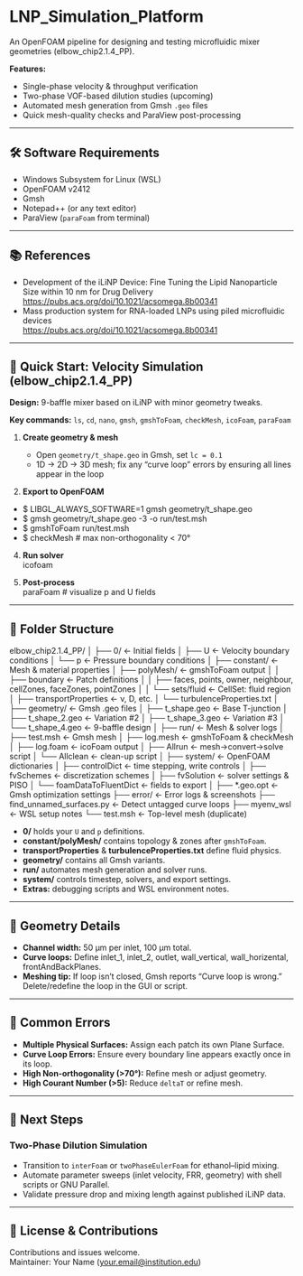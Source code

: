 # LNP_Simulation_Platform

An OpenFOAM pipeline for designing and testing microfluidic mixer geometries (elbow_chip2.1.4_PP).  

**Features:**  
- Single-phase velocity & throughput verification  
- Two-phase VOF-based dilution studies (upcoming)  
- Automated mesh generation from Gmsh `.geo` files  
- Quick mesh-quality checks and ParaView post-processing  

---

## 🛠 Software Requirements

- Windows Subsystem for Linux (WSL)  
- OpenFOAM v2412  
- Gmsh  
- Notepad++ (or any text editor)  
- ParaView (`paraFoam` from terminal)  

---

## 📚 References

- Development of the iLiNP Device: Fine Tuning the Lipid Nanoparticle Size within 10 nm for Drug Delivery  
  https://pubs.acs.org/doi/10.1021/acsomega.8b00341  
- Mass production system for RNA-loaded LNPs using piled microfluidic devices  
  https://pubs.acs.org/doi/10.1021/acsomega.8b00341  

---

## 🏁 Quick Start: Velocity Simulation (elbow_chip2.1.4_PP)

**Design:** 9-baffle mixer based on iLiNP with minor geometry tweaks.  

**Key commands:** `ls`, `cd`, `nano`, `gmsh`, `gmshToFoam`, `checkMesh`, `icoFoam`, `paraFoam`

1. **Create geometry & mesh**  
   - Open `geometry/t_shape.geo` in Gmsh, set `lc = 0.1`  
   - 1D → 2D → 3D mesh; fix any “curve loop” errors by ensuring all lines appear in the loop
     
2. **Export to OpenFOAM**
- $ LIBGL_ALWAYS_SOFTWARE=1 gmsh geometry/t_shape.geo
- $ gmsh geometry/t_shape.geo -3 -o run/test.msh
- $ gmshToFoam run/test.msh
- $ checkMesh # max non-orthogonality < 70°

4. **Run solver**  
        icofoam

5. **Post-process**  
        paraFoam # visualize p and U fields


---

## 📁 Folder Structure

elbow_chip2.1.4_PP/
│
├── 0/ ← Initial fields
│ ├── U ← Velocity boundary conditions
│ └── p ← Pressure boundary conditions
│
├── constant/ ← Mesh & material properties
│ ├── polyMesh/ ← gmshToFoam output
│ │ ├── boundary ← Patch definitions
│ │ ├── faces, points, owner, neighbour, cellZones, faceZones, pointZones
│ │ └── sets/fluid ← CellSet: fluid region
│ ├── transportProperties ← ν, D, etc.
│ └── turbulenceProperties.txt
│
├── geometry/ ← Gmsh .geo files
│ ├── t_shape.geo ← Base T-junction
│ ├── t_shape_2.geo ← Variation #2
│ ├── t_shape_3.geo ← Variation #3
│ └── t_shape_4.geo ← 9-baffle design
│
├── run/ ← Mesh & solver logs
│ ├── test.msh ← Gmsh mesh
│ ├── log.mesh ← gmshToFoam & checkMesh
│ ├── log.foam ← icoFoam output
│ ├── Allrun ← mesh→convert→solve script
│ └── Allclean ← clean-up script
│
├── system/ ← OpenFOAM dictionaries
│ ├── controlDict ← time stepping, write controls
│ ├── fvSchemes ← discretization schemes
│ ├── fvSolution ← solver settings & PISO
│ └── foamDataToFluentDict ← fields to export
│
├── *.geo.opt ← Gmsh optimization settings
├── error/ ← Error logs & screenshots
├── find_unnamed_surfaces.py ← Detect untagged curve loops
├── myenv_wsl ← WSL setup notes
└── test.msh ← Top-level mesh (duplicate)



- **0/** holds your `U` and `p` definitions.  
- **constant/polyMesh/** contains topology & zones after `gmshToFoam`.  
- **transportProperties** & **turbulenceProperties.txt** define fluid physics.  
- **geometry/** contains all Gmsh variants.  
- **run/** automates mesh generation and solver runs.  
- **system/** controls timestep, solvers, and export settings.  
- **Extras:** debugging scripts and WSL environment notes.

---

## 📐 Geometry Details

- **Channel width:** 50 µm per inlet, 100 µm total.  
- **Curve loops:** Define inlet_1, inlet_2, outlet, wall_vertical, wall_horizental, frontAndBackPlanes.  
- **Meshing tip:** If loop isn’t closed, Gmsh reports “Curve loop is wrong.” Delete/redefine the loop in the GUI or script.

---

## 🚧 Common Errors

- **Multiple Physical Surfaces:** Assign each patch its own Plane Surface.  
- **Curve Loop Errors:** Ensure every boundary line appears exactly once in its loop.  
- **High Non-orthogonality (>70°):** Refine mesh or adjust geometry.  
- **High Courant Number (>5):** Reduce `deltaT` or refine mesh.

---

## 🔮 Next Steps

### Two-Phase Dilution Simulation

- Transition to `interFoam` or `twoPhaseEulerFoam` for ethanol–lipid mixing.  
- Automate parameter sweeps (inlet velocity, FRR, geometry) with shell scripts or GNU Parallel.  
- Validate pressure drop and mixing length against published iLiNP data.

---

## 📝 License & Contributions

Contributions and issues welcome.  
Maintainer: Your Name (<your.email@institution.edu>)  

